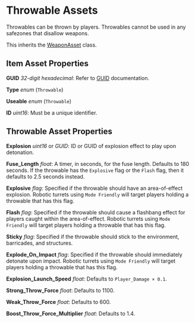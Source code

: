 Throwable Assets
================

Throwables can be thrown by players. Throwables cannot be used in any safezones that disallow weapons.

This inherits the [WeaponAsset](/ItemAsset/WeaponAsset.md) class.

Item Asset Properties
---------------------

**GUID** *32-digit hexadecimal*: Refer to [GUID](/GUID.md) documentation.

**Type** *enum* (`Throwable`)

**Useable** *enum* (`Throwable`)

**ID** *uint16*: Must be a unique identifier.

Throwable Asset Properties
--------------------------

**Explosion** *uint16* or *GUID*: ID or GUID of explosion effect to play upon detonation.

**Fuse_Length** *float*: A timer, in seconds, for the fuse length. Defaults to 180 seconds. If the throwable has the `Explosive` flag or the `Flash` flag, then it defaults to 2.5 seconds instead.

**Explosive** *flag*: Specified if the throwable should have an area-of-effect explosion. Robotic turrets using `Mode Friendly` will target players holding a throwable that has this flag.

**Flash** *flag*: Specified if the throwable should cause a flashbang effect for players caught within the area-of-effect. Robotic turrets using `Mode Friendly` will target players holding a throwable that has this flag.

**Sticky** *flag*: Specified if the throwable should stick to the environment, barricades, and structures.

**Explode_On_Impact** *flag*: Specified if the throwable should immediately detonate upon impact. Robotic turrets using `Mode Friendly` will target players holding a throwable that has this flag.


**Explosion_Launch_Speed** *float*: Defaults to `Player_Damage × 0.1`.

**Strong_Throw_Force** *float*: Defaults to 1100.

**Weak_Throw_Force** *float*: Defaults to 600.

**Boost_Throw_Force_Multiplier** *float*: Defaults to 1.4.
